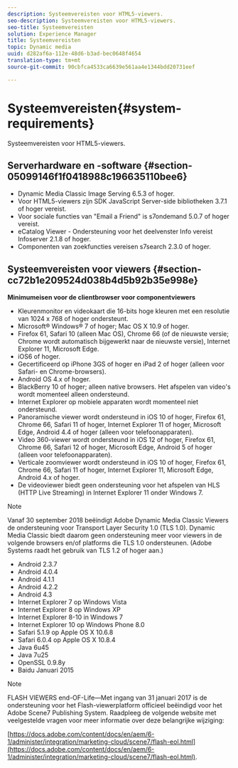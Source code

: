 ```yaml
---
description: Systeemvereisten voor HTML5-viewers.
seo-description: Systeemvereisten voor HTML5-viewers.
seo-title: Systeemvereisten
solution: Experience Manager
title: Systeemvereisten
topic: Dynamic media
uuid: d282af6a-112e-48d6-b3ad-bec0648f4654
translation-type: tm+mt
source-git-commit: 90cbfca4533ca6639e561aa4e1344bdd20731eef

---
```



# Systeemvereisten{#system-requirements}

Systeemvereisten voor HTML5-viewers.

## Serverhardware en -software {#section-05099146f1f0418988c196635110bee6}

* Dynamic Media Classic Image Serving 6.5.3 of hoger.
* Voor HTML5-viewers zijn SDK JavaScript Server-side bibliotheken 3.7.1 of hoger vereist.
* Voor sociale functies van &quot;Email a Friend&quot; is s7ondemand 5.0.7 of hoger vereist.
* eCatalog Viewer - Ondersteuning voor het deelvenster Info vereist Infoserver 2.1.8 of hoger.
* Componenten van zoekfuncties vereisen s7search 2.3.0 of hoger.

## Systeemvereisten voor viewers {#section-cc72b1e209524d038b4d5b92b35e998e}

**Minimumeisen voor de clientbrowser voor componentviewers**

* Kleurenmonitor en videokaart die 16-bits hoge kleuren met een resolutie van 1024 x 768 of hoger ondersteunt.
* Microsoft® Windows® 7 of hoger; Mac OS X 10.9 of hoger.
* Firefox 61, Safari 10 (alleen Mac OS), Chrome 66 (of de nieuwste versie; Chrome wordt automatisch bijgewerkt naar de nieuwste versie), Internet Explorer 11, Microsoft Edge.
* iOS6 of hoger.
* Gecertificeerd op iPhone 3GS of hoger en iPad 2 of hoger (alleen voor Safari- en Chrome-browsers).
* Android OS 4.x of hoger.
* BlackBerry 10 of hoger; alleen native browsers. Het afspelen van video&#39;s wordt momenteel alleen ondersteund.
* Internet Explorer op mobiele apparaten wordt momenteel niet ondersteund.
* Panoramische viewer wordt ondersteund in iOS 10 of hoger, Firefox 61, Chrome 66, Safari 11 of hoger, Internet Explorer 11 of hoger, Microsoft Edge, Android 4.4 of hoger (alleen voor telefoonapparaten).
* Video 360-viewer wordt ondersteund in iOS 12 of hoger, Firefox 61, Chrome 66, Safari 12 of hoger, Microsoft Edge, Android 5 of hoger (alleen voor telefoonapparaten).
* Verticale zoomviewer wordt ondersteund in iOS 10 of hoger, Firefox 61, Chrome 66, Safari 11 of hoger, Internet Explorer 11, Microsoft Edge, Android 4.x of hoger.
* De videoviewer biedt geen ondersteuning voor het afspelen van HLS (HTTP Live Streaming) in Internet Explorer 11 onder Windows 7.

<!--<a id="section_1486A48CD38F42E3956E022A48207727"></a>-->

>[!NOTE]
>
>Vanaf 30 september 2018 beëindigt Adobe Dynamic Media Classic Viewers de ondersteuning voor Transport Layer Security 1.0 (TLS 1.0). Dynamic Media Classic biedt daarom geen ondersteuning meer voor viewers in de volgende browsers en/of platforms die TLS 1.0 ondersteunen. (Adobe Systems raadt het gebruik van TLS 1.2 of hoger aan.)

* Android 2.3.7
* Android 4.0.4
* Android 4.1.1
* Android 4.2.2
* Android 4.3
* Internet Explorer 7 op Windows Vista
* Internet Explorer 8 op Windows XP
* Internet Explorer 8-10 in Windows 7
* Internet Explorer 10 op Windows Phone 8.0
* Safari 5.1.9 op Apple OS X 10.6.8
* Safari 6.0.4 op Apple OS X 10.8.4
* Java 6u45
* Java 7u25
* OpenSSL 0.9.8y
* Baidu Januari 2015

<!--<a id="section_CF857D27B09D4B09999D79DA2628DDEE"></a>-->

>[!NOTE]
>
>FLASH VIEWERS end-OF-Life—Met ingang van 31 januari 2017 is de ondersteuning voor het Flash-viewerplatform officieel beëindigd voor het Adobe Scene7 Publishing System. Raadpleeg de volgende website met veelgestelde vragen voor meer informatie over deze belangrijke wijziging:

[https://docs.adobe.com/content/docs/en/aem/6-1/administer/integration/marketing-cloud/scene7/flash-eol.html](https://docs.adobe.com/content/docs/en/aem/6-1/administer/integration/marketing-cloud/scene7/flash-eol.html).
